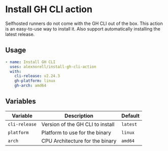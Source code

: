 # Install GH CLI action

Selfhosted runners do not come with the GH CLI out of the box. This action is an easy-to-use way to install it. Also support automatically installing the latest release.

## Usage

```yaml
- name: Install GH CLI
  uses: alexnorell/install-gh-cli-action
  with:
    cli-release: v2.24.3
    gh-platform: linux
    gh-arch: amd64
```

## Variables

| Variable | Description | Default |
| --- | --------- | --- |
| `cli-release` | Version of the GH CLI to install | `latest` |
| `platform` | Platform to use for the binary | `linux` |
| `arch` | CPU Architecture for the binary | `amd64` |
